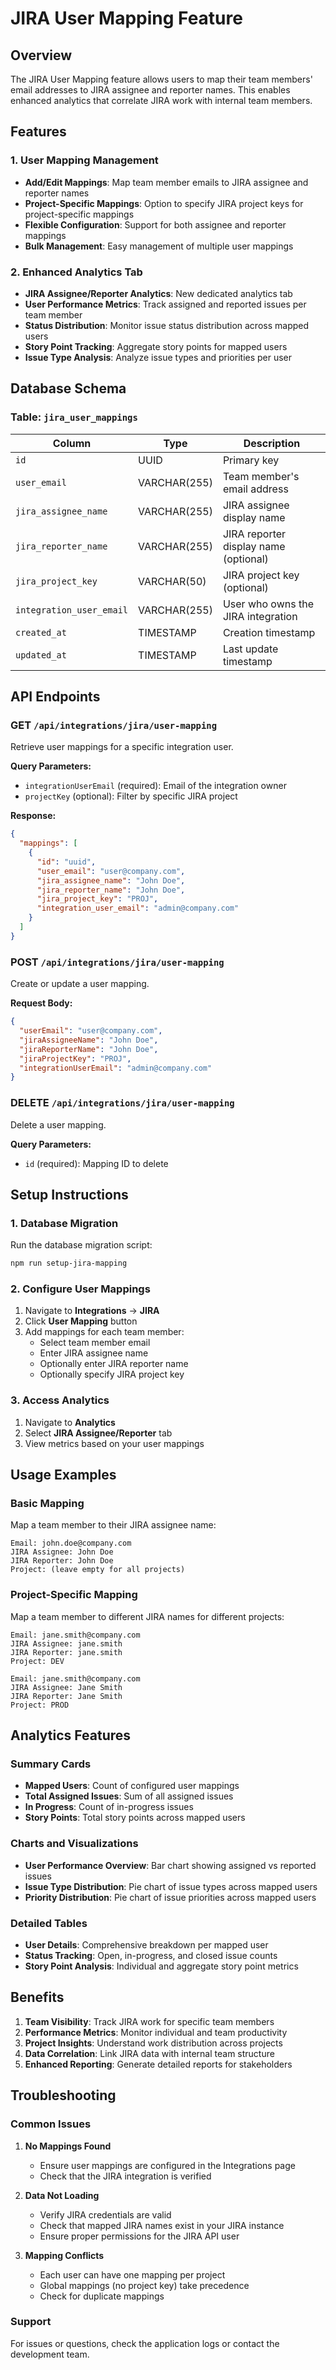 # JIRA User Mapping Feature

## Overview

The JIRA User Mapping feature allows users to map their team members' email addresses to JIRA assignee and reporter names. This enables enhanced analytics that correlate JIRA work with internal team members.

## Features

### 1. User Mapping Management
- **Add/Edit Mappings**: Map team member emails to JIRA assignee and reporter names
- **Project-Specific Mappings**: Option to specify JIRA project keys for project-specific mappings
- **Flexible Configuration**: Support for both assignee and reporter mappings
- **Bulk Management**: Easy management of multiple user mappings

### 2. Enhanced Analytics Tab
- **JIRA Assignee/Reporter Analytics**: New dedicated analytics tab
- **User Performance Metrics**: Track assigned and reported issues per team member
- **Status Distribution**: Monitor issue status distribution across mapped users
- **Story Point Tracking**: Aggregate story points for mapped users
- **Issue Type Analysis**: Analyze issue types and priorities per user

## Database Schema

### Table: `jira_user_mappings`

| Column | Type | Description |
|--------|------|-------------|
| `id` | UUID | Primary key |
| `user_email` | VARCHAR(255) | Team member's email address |
| `jira_assignee_name` | VARCHAR(255) | JIRA assignee display name |
| `jira_reporter_name` | VARCHAR(255) | JIRA reporter display name (optional) |
| `jira_project_key` | VARCHAR(50) | JIRA project key (optional) |
| `integration_user_email` | VARCHAR(255) | User who owns the JIRA integration |
| `created_at` | TIMESTAMP | Creation timestamp |
| `updated_at` | TIMESTAMP | Last update timestamp |

## API Endpoints

### GET `/api/integrations/jira/user-mapping`
Retrieve user mappings for a specific integration user.

**Query Parameters:**
- `integrationUserEmail` (required): Email of the integration owner
- `projectKey` (optional): Filter by specific JIRA project

**Response:**
```json
{
  "mappings": [
    {
      "id": "uuid",
      "user_email": "user@company.com",
      "jira_assignee_name": "John Doe",
      "jira_reporter_name": "John Doe",
      "jira_project_key": "PROJ",
      "integration_user_email": "admin@company.com"
    }
  ]
}
```

### POST `/api/integrations/jira/user-mapping`
Create or update a user mapping.

**Request Body:**
```json
{
  "userEmail": "user@company.com",
  "jiraAssigneeName": "John Doe",
  "jiraReporterName": "John Doe",
  "jiraProjectKey": "PROJ",
  "integrationUserEmail": "admin@company.com"
}
```

### DELETE `/api/integrations/jira/user-mapping`
Delete a user mapping.

**Query Parameters:**
- `id` (required): Mapping ID to delete

## Setup Instructions

### 1. Database Migration
Run the database migration script:

```bash
npm run setup-jira-mapping
```

### 2. Configure User Mappings
1. Navigate to **Integrations** → **JIRA**
2. Click **User Mapping** button
3. Add mappings for each team member:
   - Select team member email
   - Enter JIRA assignee name
   - Optionally enter JIRA reporter name
   - Optionally specify JIRA project key

### 3. Access Analytics
1. Navigate to **Analytics**
2. Select **JIRA Assignee/Reporter** tab
3. View metrics based on your user mappings

## Usage Examples

### Basic Mapping
Map a team member to their JIRA assignee name:
```
Email: john.doe@company.com
JIRA Assignee: John Doe
JIRA Reporter: John Doe
Project: (leave empty for all projects)
```

### Project-Specific Mapping
Map a team member to different JIRA names for different projects:
```
Email: jane.smith@company.com
JIRA Assignee: jane.smith
JIRA Reporter: jane.smith
Project: DEV

Email: jane.smith@company.com
JIRA Assignee: Jane Smith
JIRA Reporter: Jane Smith
Project: PROD
```

## Analytics Features

### Summary Cards
- **Mapped Users**: Count of configured user mappings
- **Total Assigned Issues**: Sum of all assigned issues
- **In Progress**: Count of in-progress issues
- **Story Points**: Total story points across mapped users

### Charts and Visualizations
- **User Performance Overview**: Bar chart showing assigned vs reported issues
- **Issue Type Distribution**: Pie chart of issue types across mapped users
- **Priority Distribution**: Pie chart of issue priorities across mapped users

### Detailed Tables
- **User Details**: Comprehensive breakdown per mapped user
- **Status Tracking**: Open, in-progress, and closed issue counts
- **Story Point Analysis**: Individual and aggregate story point metrics

## Benefits

1. **Team Visibility**: Track JIRA work for specific team members
2. **Performance Metrics**: Monitor individual and team productivity
3. **Project Insights**: Understand work distribution across projects
4. **Data Correlation**: Link JIRA data with internal team structure
5. **Enhanced Reporting**: Generate detailed reports for stakeholders

## Troubleshooting

### Common Issues

1. **No Mappings Found**
   - Ensure user mappings are configured in the Integrations page
   - Check that the JIRA integration is verified

2. **Data Not Loading**
   - Verify JIRA credentials are valid
   - Check that mapped JIRA names exist in your JIRA instance
   - Ensure proper permissions for the JIRA API user

3. **Mapping Conflicts**
   - Each user can have one mapping per project
   - Global mappings (no project key) take precedence
   - Check for duplicate mappings

### Support
For issues or questions, check the application logs or contact the development team.
